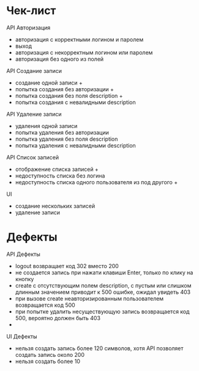 # Чек-лист

API Авторизация 
* авторизация с корректными логином и паролем
* выход
* авторизация с некорректным логином или паролем
* авторизация без одного из полей

API Создание записи
* создание одной записи +
* попытка создания без авторизации +
* попытка создания без поля description +
* попытка создания с невалидными description

API Удаление записи
* удаления одной записи
* попытка удаления без авторизации
* попытка удаления без поля description
* попытка удаления с невалидными description

API Список записей
* отображение списка записей +
* недоступность списка без логина 
* недоступность списка одного пользователя из под другого +

UI 
* создание нескольких записей
* удаление записи

# Дефекты

API Дефекты
* logout возвращает код 302 вместо 200
* не создается запись при нажати клавиши Enter, только по клику на кнопку
* create с отсутствующим полем description, с пустым или слишком длинным значением приводит к 500 ошибке, ожидал увидеть 403
* при вызове create неавторизированным пользователем возвращается код 500
* при попытке удалить несуществующую запись возвращается код 500, вероятно должен быть 403
* 

UI Дефекты
* нельзя создать запись более 120 символов, хотя API позволяет создать запись около 200 
* нельзя создать более 10 
